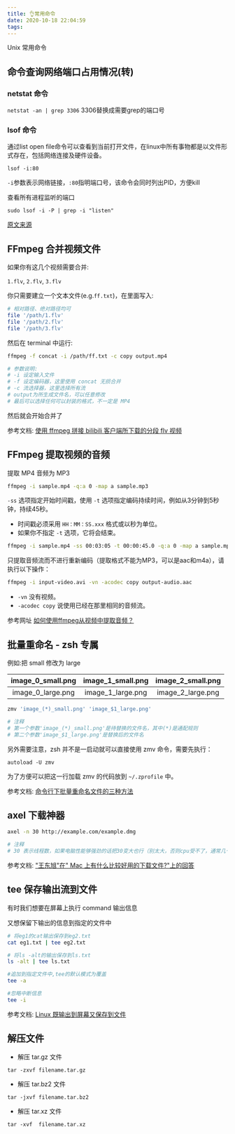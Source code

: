 ```yaml
---
title: 👌常用命令
date: 2020-10-18 22:04:59
tags:
---
```


Unix 常用命令
<!-- more -->

## 命令查询网络端口占用情况(转)
### netstat 命令

`netstat -an | grep 3306`
3306替换成需要grep的端口号

### lsof 命令

通过list open file命令可以查看到当前打开文件，在linux中所有事物都是以文件形式存在，包括网络连接及硬件设备。

`lsof -i:80`

`-i`参数表示网络链接，`:80`指明端口号，该命令会同时列出PID，方便kill

查看所有进程监听的端口

`sudo lsof -i -P | grep -i "listen"`

[原文来源](https://www.cnblogs.com/kaiye/archive/2013/05/25/3099393.html)

## FFmpeg 合并视频文件

如果你有这几个视频需要合并:

`1.flv`, `2.flv`, `3.flv`

你只需要建立一个文本文件(e.g.`ff.txt`)，在里面写入:

```bash
# 相对路径、绝对路径均可
file '/path/1.flv'
file '/path/2.flv'
file '/path/3.flv'
```

然后在 terminal 中运行:

```bash
ffmpeg -f concat -i /path/ff.txt -c copy output.mp4

# 参数说明:
# -i 设定输入文件
# -f 设定编码器，这里使用 concat 无损合并
# -c 流选择器，这里选择所有流
# output为所生成文件名，可以任意修改
# 最后可以选择任何可以封装的格式，不一定是 MP4
```

然后就会开始合并了

参考文档: [使用 ffmpeg 拼接 bilibili 客户端所下载的分段 flv 视频](https://blessing.studio/use-ffmpeg-to-concat-flv-videos-downloaded-by-bilibili-client/)


## FFmpeg 提取视频的音频

提取 MP4 音频为 MP3

```bash
ffmpeg -i sample.mp4 -q:a 0 -map a sample.mp3
```

`-ss` 选项指定开始时间戳，使用 `-t` 选项指定编码持续时间，例如从3分钟到5秒钟，持续45秒。

* 时间戳必须采用 `HH：MM：SS.xxx` 格式或以秒为单位。
* 如果你不指定 `-t` 选项，它将会结束。

```bash
ffmpeg -i sample.mp4 -ss 00:03:05 -t 00:00:45.0 -q:a 0 -map a sample.mp3
```


只提取音频流而不进行重新编码（提取格式不能为MP3，可以是aac和m4a），请执行以下操作：

```bash
ffmpeg -i input-video.avi -vn -acodec copy output-audio.aac
```

* `-vn` 没有视频。
* `-acodec copy` 说使用已经在那里相同的音频流。


参考网址
[如何使用ffmpeg从视频中提取音频？](https://cloud.tencent.com/developer/ask/94091/answer/165304)


## 批量重命名 - zsh 专属

例如:把 small 修改为 large

| image_0_small.png | image_1_small.png | image_2_small.png |
| :---: | :---: | :---: |
| image_0_large.png | image_1_large.png | image_2_large.png |


```bash
zmv 'image_(*)_small.png' 'image_$1_large.png'

# 注释
# 第一个参数'image_(*)_small.png'是待替换的文件名，其中(*)是通配规则
# 第二个参数'image_$1_large.png'是替换后的文件名
```

另外需要注意，zsh 并不是一启动就可以直接使用 zmv 命令，需要先执行：

`autoload -U zmv`

为了方便可以把这一行加载 zmv 的代码放到 `~/.zprofile` 中。

参考文档: [命令行下批量重命名文件的三种方法](https://www.jianshu.com/p/c6a838430124)

## axel 下载神器

```bash
axel -n 30 http://example.com/example.dmg

# 注释
# 30 表示线程数，如果电脑性能够强劲的话把30变大也行（别太大，否则cpu受不了，通常几十就行）
```

参考文档: ["王东旭"在" Mac 上有什么比较好用的下载文件?"上的回答](https://www.zhihu.com/question/19552868/answer/126459140)

## tee 保存输出流到文件

有时我们想要在屏幕上执行 command 输出信息

又想保留下输出的信息到指定的文件中

```bash
# 将eg1的cat输出保存到eg2.txt
cat eg1.txt | tee eg2.txt

# 将ls -alt的输出保存到ls.txt
ls -alt | tee ls.txt

#追加到指定文件中,tee的默认模式为覆盖
tee -a

#忽略中断信息
tee -i
```

参考文档: [Linux 既输出到屏幕又保存到文件](https://blog.csdn.net/andy572633/article/details/8081591)

## 解压文件

- 解压 tar.gz 文件

`tar -zxvf filename.tar.gz`

- 解压 tar.bz2 文件

`tar -jxvf filename.tar.bz2`

- 解压 tar.xz 文件

`tar -xvf  filename.tar.xz` 


